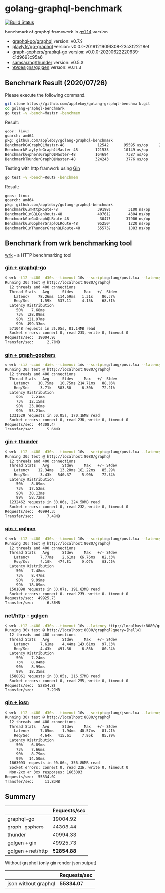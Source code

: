 # golang-graphql-benchmark

[![Build Status](https://cloud.drone.io/api/badges/appleboy/golang-graphql-benchmark/status.svg)](https://cloud.drone.io/appleboy/golang-graphql-benchmark)

benchmark of graphql framework in [go1.14](https://golang.org/doc/go1.14) version.

* [graphql-go/graphql](https://github.com/graphql-go/graphql) version: v0.7.9
* [playlyfe/go-graphql](https://github.com/playlyfe/go-graphql) version: v0.0.0-20191219091308-23c3f22218ef
* [graph-gophers/graphql-go](https://github.com/graph-gophers/graphql-go) version: v0.0.0-20200622220639-c1d9693c95a6
* [samsarahq/thunder](https://github.com/samsarahq/thunder) version: v0.5.0
* [99designs/gqlgen](https://github.com/99designs/gqlgen) version: v0.11.3

## Benchmark Result (2020/07/26)

Please execute the following command.

```sh
git clone https://github.com/appleboy/golang-graphql-benchmark.git
cd golang-graphql-benchmark
go test -v -bench=Master -benchmem
```

Result:

```sh
goos: linux
goarch: amd64
pkg: github.com/appleboy/golang-graphql-benchmark
BenchmarkGoGraphQLMaster-48               12542       95595 ns/op     27545 B/op       458 allocs/op
BenchmarkPlaylyfeGraphQLMaster-48        121533       10149 ns/op      2856 B/op        56 allocs/op
BenchmarkGophersGraphQLMaster-48         164694        7387 ns/op      3683 B/op        38 allocs/op
BenchmarkThunderGraphQLMaster-48         324243        3776 ns/op      1336 B/op        30 allocs/op
```

Testing with http framwork using [Gin](https://github.com/gin-gonic/gin)

```sh
go test -v -bench=Route -benchmem
```

Result:

```sh
goos: linux
goarch: amd64
pkg: github.com/appleboy/golang-graphql-benchmark
BenchmarkGinHttpRoute-48                  391980        3100 ns/op      1262 B/op        18 allocs/op
BenchmarkGinGQLGenRoute-48                407619        4304 ns/op       944 B/op        13 allocs/op
BenchmarkGinGoGraphQLRoute-48              30478       37906 ns/op     17482 B/op       226 allocs/op
BenchmarkGinGopherGraphQLRoute-48         952504        1220 ns/op       972 B/op         6 allocs/op
BenchmarkGinThunderGraphQLRoute-48        555732        1883 ns/op      1196 B/op        11 allocs/op
```

## Benchmark from wrk benchmarking tool

[wrk](https://github.com/wg/wrk) - a HTTP benchmarking tool

### [gin + graphql-go](golang/graphql-go)

```sh
$ wrk -t12 -c400 -d30s --timeout 10s --script=golang/post.lua --latency http://localhost:8080/graphql
Running 30s test @ http://localhost:8080/graphql
  12 threads and 400 connections
  Thread Stats   Avg      Stdev     Max   +/- Stdev
    Latency    78.26ms  114.59ms   1.31s    86.37%
    Req/Sec     1.59k   537.11     4.15k    68.81%
  Latency Distribution
     50%    7.68ms
     75%  128.89ms
     90%  221.97ms
     99%  499.33ms
  571048 requests in 30.05s, 81.14MB read
  Socket errors: connect 0, read 233, write 0, timeout 0
Requests/sec:  19004.92
Transfer/sec:      2.70MB
```

### [gin + graph-gophers](golang/graph-gophers)

```sh
$ wrk -t12 -c400 -d30s --timeout 10s --script=golang/post.lua --latency http://localhost:8080/graphql
Running 30s test @ http://localhost:8080/graphql
  12 threads and 400 connections
  Thread Stats   Avg      Stdev     Max   +/- Stdev
    Latency    10.75ms   10.75ms 214.71ms   88.06%
    Req/Sec     3.71k   583.50     6.30k    72.11%
  Latency Distribution
     50%    7.21ms
     75%   12.15ms
     90%   23.80ms
     99%   53.21ms
  1331529 requests in 30.05s, 170.16MB read
  Socket errors: connect 0, read 236, write 0, timeout 0
Requests/sec:  44308.44
Transfer/sec:      5.66MB
```

### [gin + thunder](golang/thunder)

```sh
$ wrk -t12 -c400 -d30s --timeout 10s --script=golang/post.lua --latency http://localhost:8080/graphql
Running 30s test @ http://localhost:8080/graphql
  12 threads and 400 connections
  Thread Stats   Avg      Stdev     Max   +/- Stdev
    Latency    12.34ms   13.20ms 181.22ms   85.99%
    Req/Sec     3.43k   540.37     5.90k    72.64%
  Latency Distribution
     50%    8.09ms
     75%   17.52ms
     90%   30.13ms
     99%   58.72ms
  1232462 requests in 30.06s, 224.50MB read
  Socket errors: connect 0, read 232, write 0, timeout 0
Requests/sec:  40994.33
Transfer/sec:      7.47MB
```

### [gin + gqlgen](golang/gqlgen/gin-server)

```sh
$ wrk -t12 -c400 -d30s --timeout 10s --script=golang/post.lua --latency http://localhost:8080/graphql
Running 30s test @ http://localhost:8080/graphql
  12 threads and 400 connections
  Thread Stats   Avg      Stdev     Max   +/- Stdev
    Latency     7.77ms    2.61ms  66.76ms   82.63%
    Req/Sec     4.18k   474.51     9.97k    83.78%
  Latency Distribution
     50%    7.48ms
     75%    8.47ms
     90%    9.99ms
     99%   18.09ms
  1501098 requests in 30.07s, 191.83MB read
  Socket errors: connect 0, read 239, write 0, timeout 0
Requests/sec:  49925.73
Transfer/sec:      6.38MB
```

### [net/http + gqlgen](golang/gqlgen/httpd-server)

```sh
$ wrk -t12 -c400 -d30s --timeout 10s --latency http://localhost:8080/graphql?query={hello}
Running 30s test @ http://localhost:8080/graphql?query={hello}
  12 threads and 400 connections
  Thread Stats   Avg      Stdev     Max   +/- Stdev
    Latency     7.61ms    4.44ms 143.61ms   97.03%
    Req/Sec     4.43k   491.36     6.86k    80.94%
  Latency Distribution
     50%    7.24ms
     75%    8.04ms
     90%    8.99ms
     99%   18.35ms
  1588061 requests in 30.05s, 216.57MB read
  Socket errors: connect 0, read 255, write 0, timeout 0
Requests/sec:  52854.88
Transfer/sec:      7.21MB
```

### [gin + josn](golang/gin-json)

```sh
$ wrk -t12 -c400 -d30s --timeout 10s --script=golang/json.lua --latency http://localhost:8080/graphql
Running 30s test @ http://localhost:8080/graphql
  12 threads and 400 connections
  Thread Stats   Avg      Stdev     Max   +/- Stdev
    Latency     7.05ms    1.94ms  40.57ms   81.71%
    Req/Sec     4.64k   415.61     7.95k    85.89%
  Latency Distribution
     50%    6.89ms
     75%    7.66ms
     90%    8.79ms
     99%   14.50ms
  1663093 requests in 30.06s, 356.86MB read
  Socket errors: connect 0, read 236, write 0, timeout 0
  Non-2xx or 3xx responses: 1663093
Requests/sec:  55334.07
Transfer/sec:     11.87MB
```

## Summary

|                   | Requests/sec |
| ----------------- | ------------ |
| graphql-go        | 19004.92     |
| graph-gophers     | 44308.44     |
| thunder           | 40994.33     |
| gqlgen + gin      | 49925.73     |
| gqlgen + net/http | **52854.88** |

Without graphql (only gin render json output)

|                      | Requests/sec  |
| -------------------- | ------------- |
| json without graphql | **55334.07** |
